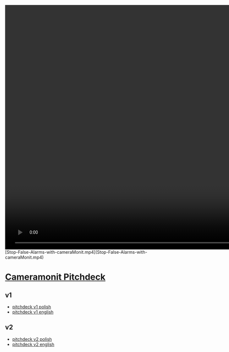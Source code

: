 <video autoplay controls height="800">
  <source src="Stop-False-Alarms-with-cameraMonit.mp4" type="video/mp4">
  Your browser does not support the video tag.
</video>
[Stop-False-Alarms-with-cameraMonit.mp4](Stop-False-Alarms-with-cameraMonit.mp4)

# [Cameramonit Pitchdeck](http://pitchdeck.cameramonit.com)


## v1
+ [pitchdeck v1 polish](pitchdeck1.md)
+ [pitchdeck v1 english](pitchdeck1_en.md)

## v2  
+ [pitchdeck v2 polish](pitchdeck2.md)
+ [pitchdeck v2 english](pitchdeck2_en.md)

